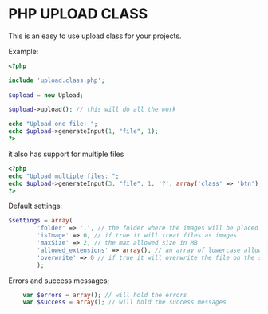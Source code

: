 PHP UPLOAD CLASS
=================  

This is an easy to use upload class for your projects.  
  
Example:  
```php
<?php

include 'upload.class.php';  
  
$upload = new Upload;  

$upload->upload(); // this will do all the work  

echo "Upload one file: ";  
echo $upload->generateInput(1, "file", 1);  
?>  
```  

it also has support for multiple files

```php
<?php  
echo "Upload multiple files: ";  
echo $upload->generateInput(3, "file", 1, '?', array('class' => 'btn'), array('class' => 'frm'));  
?>  
```

Default settings:
```php
$settings = array(  
		'folder' => '.', // the folder where the images will be placed  
		'isImage' => 0, // if true it will treat files as images  
		'maxSize' => 2, // the max allowed size in MB  
		'allowed_extensions' => array(), // an array of lowercase allowed extensions, (!) IF EMPTY ALL ARE ALLOWED (!)  
		'overwrite' => 0 // if true it will overwrite the file on the server in case it has the same name  
		);  
```
Errors and success messages;
```php
	var $errors = array(); // will hold the errors
	var $success = array(); // will hold the success messages
```

